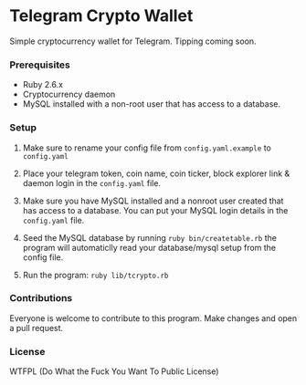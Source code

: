 # Telegram Crypto Wallet

Simple cryptocurrency wallet for Telegram. Tipping coming soon.

### Prerequisites
* Ruby 2.6.x
* Cryptocurrency daemon
* MySQL installed with a non-root user that has access to a database.

### Setup

1. Make sure to rename your config file from `config.yaml.example` to `config.yaml`

2. Place your telegram token, coin name, coin ticker, block explorer link & daemon login in the `config.yaml` file.

3. Make sure you have MySQL installed and a nonroot user created that has access to a database.
You can put your MySQL login details in the `config.yaml` file.

4. Seed the MySQL database by running `ruby bin/createtable.rb` the program will automaticlly read your database/mysql setup from the config file.

5. Run the program: `ruby lib/tcrypto.rb`

### Contributions
Everyone is welcome to contribute to this program. Make changes and open a pull request.

### License
WTFPL (Do What the Fuck You Want To Public License)
